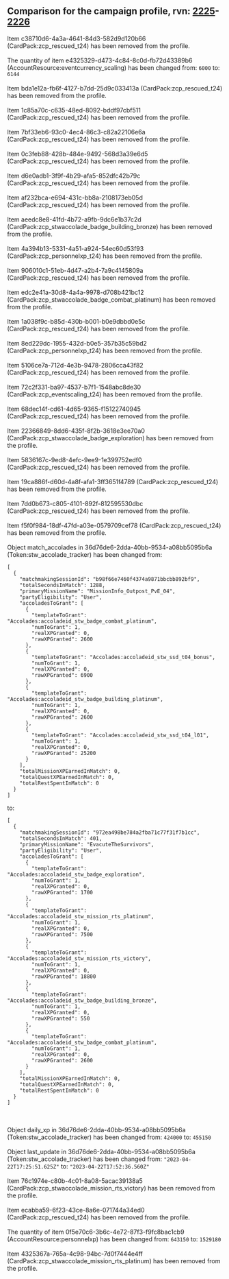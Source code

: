 ## Comparison for the campaign profile, rvn: [2225](https://github.com/PRO100KatYT/FortniteProfileRevisions/tree/main/profiles/campaign/2225%20campaign.json)-[2226](https://github.com/PRO100KatYT/FortniteProfileRevisions/tree/main/profiles/campaign/2226%20campaign.json)

Item c38710d6-4a3a-4641-84d3-582d9d120b66 (CardPack:zcp_rescued_t24) has been removed from the profile.
<br><br>
The quantity of item e4325329-d473-4c84-8c0d-fb72d43389b6 (AccountResource:eventcurrency_scaling) has been changed from: `6000` to: `6144`
<br><br>
Item bda1e12a-fb6f-4127-b7dd-25d9c033413a (CardPack:zcp_rescued_t24) has been removed from the profile.
<br><br>
Item 1c85a70c-c635-48ed-8092-bddf97cbf511 (CardPack:zcp_rescued_t24) has been removed from the profile.
<br><br>
Item 7bf33eb6-93c0-4ec4-86c3-c82a22106e6a (CardPack:zcp_rescued_t24) has been removed from the profile.
<br><br>
Item 0c3feb88-428b-484e-9492-568d3a39e6d5 (CardPack:zcp_rescued_t24) has been removed from the profile.
<br><br>
Item d6e0adb1-3f9f-4b29-afa5-852dfc42b79c (CardPack:zcp_rescued_t24) has been removed from the profile.
<br><br>
Item af232bca-e694-431c-bb8a-2108173eb05d (CardPack:zcp_rescued_t24) has been removed from the profile.
<br><br>
Item aeedc8e8-41fd-4b72-a9fb-9dc6e1b37c2d (CardPack:zcp_stwaccolade_badge_building_bronze) has been removed from the profile.
<br><br>
Item 4a394b13-5331-4a51-a924-54ec60d53f93 (CardPack:zcp_personnelxp_t24) has been removed from the profile.
<br><br>
Item 906010c1-51eb-4d47-a2b4-7a9c4145809a (CardPack:zcp_rescued_t24) has been removed from the profile.
<br><br>
Item edc2e41a-30d8-4a4a-9978-d708b421bc12 (CardPack:zcp_stwaccolade_badge_combat_platinum) has been removed from the profile.
<br><br>
Item 1a038f9c-b85d-430b-b001-b0e9dbbd0e5c (CardPack:zcp_rescued_t24) has been removed from the profile.
<br><br>
Item 8ed229dc-1955-432d-b0e5-357b35c59bd2 (CardPack:zcp_personnelxp_t24) has been removed from the profile.
<br><br>
Item 5106ce7a-712d-4e3b-9478-2806cca43f82 (CardPack:zcp_rescued_t24) has been removed from the profile.
<br><br>
Item 72c2f331-ba97-4537-b7f1-1548abc8de30 (CardPack:zcp_eventscaling_t24) has been removed from the profile.
<br><br>
Item 68dec14f-cd61-4d65-9365-f15122740945 (CardPack:zcp_rescued_t24) has been removed from the profile.
<br><br>
Item 22366849-8dd6-435f-8f2b-3618e3ee70a0 (CardPack:zcp_stwaccolade_badge_exploration) has been removed from the profile.
<br><br>
Item 5836167c-9ed8-4efc-9ee9-1e399752edf0 (CardPack:zcp_rescued_t24) has been removed from the profile.
<br><br>
Item 19ca886f-d60d-4a8f-afa1-3ff3651f4789 (CardPack:zcp_rescued_t24) has been removed from the profile.
<br><br>
Item 7dd0b673-c805-4101-892f-812595530dbc (CardPack:zcp_rescued_t24) has been removed from the profile.
<br><br>
Item f5f0f984-18df-47fd-a03e-0579709cef78 (CardPack:zcp_rescued_t24) has been removed from the profile.
<br><br>
Object match_accolades in 36d76de6-2dda-40bb-9534-a08bb5095b6a (Token:stw_accolade_tracker) has been changed from:

```
[
  {
    "matchmakingSessionId": "b98f66e7460f4374a9871bbcbb892bf9",
    "totalSecondsInMatch": 1288,
    "primaryMissionName": "MissionInfo_Outpost_PvE_04",
    "partyEligibility": "User",
    "accoladesToGrant": [
      {
        "templateToGrant": "Accolades:accoladeid_stw_badge_combat_platinum",
        "numToGrant": 1,
        "realXPGranted": 0,
        "rawXPGranted": 2600
      },
      {
        "templateToGrant": "Accolades:accoladeid_stw_ssd_t04_bonus",
        "numToGrant": 1,
        "realXPGranted": 0,
        "rawXPGranted": 6900
      },
      {
        "templateToGrant": "Accolades:accoladeid_stw_badge_building_platinum",
        "numToGrant": 1,
        "realXPGranted": 0,
        "rawXPGranted": 2600
      },
      {
        "templateToGrant": "Accolades:accoladeid_stw_ssd_t04_l01",
        "numToGrant": 1,
        "realXPGranted": 0,
        "rawXPGranted": 25200
      }
    ],
    "totalMissionXPEarnedInMatch": 0,
    "totalQuestXPEarnedInMatch": 0,
    "totalRestSpentInMatch": 0
  }
]
```

to:

```
[
  {
    "matchmakingSessionId": "972ea498be784a2fba71c77f31f7b1cc",
    "totalSecondsInMatch": 401,
    "primaryMissionName": "EvacuteTheSurvivors",
    "partyEligibility": "User",
    "accoladesToGrant": [
      {
        "templateToGrant": "Accolades:accoladeid_stw_badge_exploration",
        "numToGrant": 1,
        "realXPGranted": 0,
        "rawXPGranted": 1700
      },
      {
        "templateToGrant": "Accolades:accoladeid_stw_mission_rts_platinum",
        "numToGrant": 1,
        "realXPGranted": 0,
        "rawXPGranted": 7500
      },
      {
        "templateToGrant": "Accolades:accoladeid_stw_mission_rts_victory",
        "numToGrant": 1,
        "realXPGranted": 0,
        "rawXPGranted": 18800
      },
      {
        "templateToGrant": "Accolades:accoladeid_stw_badge_building_bronze",
        "numToGrant": 1,
        "realXPGranted": 0,
        "rawXPGranted": 550
      },
      {
        "templateToGrant": "Accolades:accoladeid_stw_badge_combat_platinum",
        "numToGrant": 1,
        "realXPGranted": 0,
        "rawXPGranted": 2600
      }
    ],
    "totalMissionXPEarnedInMatch": 0,
    "totalQuestXPEarnedInMatch": 0,
    "totalRestSpentInMatch": 0
  }
]
```

<br><br>
Object daily_xp in 36d76de6-2dda-40bb-9534-a08bb5095b6a (Token:stw_accolade_tracker) has been changed from: `424000` to: `455150`
<br><br>
Object last_update in 36d76de6-2dda-40bb-9534-a08bb5095b6a (Token:stw_accolade_tracker) has been changed from: `"2023-04-22T17:25:51.625Z"` to: `"2023-04-22T17:52:36.560Z"`
<br><br>
Item 76c1974e-c80b-4c01-8a08-5acac39138a5 (CardPack:zcp_stwaccolade_mission_rts_victory) has been removed from the profile.
<br><br>
Item ecabba59-6f23-43ce-8a6e-071744a34ed0 (CardPack:zcp_rescued_t24) has been removed from the profile.
<br><br>
The quantity of item 0f5e70c6-3b6c-4e72-87f3-f9fc8bac1cb9 (AccountResource:personnelxp) has been changed from: `643150` to: `1529180`
<br><br>
Item 4325367a-765a-4c98-94bc-7d0f7444e4ff (CardPack:zcp_stwaccolade_mission_rts_platinum) has been removed from the profile.
<br><br>
